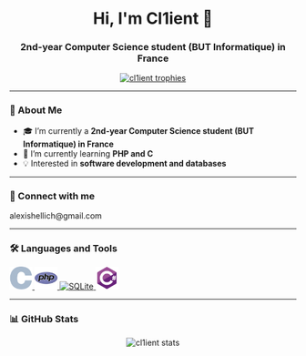 <h1 align="center">Hi, I'm Cl1ient 👋</h1>
<h3 align="center">2nd-year Computer Science student (BUT Informatique) in France</h3>

<p align="center">
  <a href="https://github.com/ryo-ma/github-profile-trophy">
    <img src="https://github-profile-trophy.vercel.app/?username=cl1ient&theme=onedark" alt="cl1ient trophies"/>
  </a>
</p>

---

### 🚀 About Me
- 🎓 I’m currently a **2nd-year Computer Science student (BUT Informatique) in France**  
- 🌱 I’m currently learning **PHP and C**  
- 💡 Interested in **software development and databases**  

---

### 🤝 Connect with me
<p align="left">
 alexishellich@gmail.com
</p>

---

### 🛠️ Languages and Tools
<p align="left">
  <a href="https://www.cprogramming.com/" target="_blank" rel="noreferrer">
    <img src="https://raw.githubusercontent.com/devicons/devicon/master/icons/c/c-original.svg" alt="C" width="40" height="40"/>
  </a>
  <a href="https://www.php.net" target="_blank" rel="noreferrer">
    <img src="https://raw.githubusercontent.com/devicons/devicon/master/icons/php/php-original.svg" alt="PHP" width="40" height="40"/>
  </a>
  <a href="https://www.sqlite.org/" target="_blank" rel="noreferrer">
    <img src="https://www.vectorlogo.zone/logos/sqlite/sqlite-icon.svg" alt="SQLite" width="40" height="40"/>
  </a>
  <a href="https://learn.microsoft.com/en-us/dotnet/csharp/" target="_blank" rel="noreferrer">
    <img src="https://raw.githubusercontent.com/devicons/devicon/master/icons/csharp/csharp-original.svg" alt="C#" width="40" height="40"/>
  </a>
</p>

---

### 📊 GitHub Stats
<p align="center">
  <img src="https://github-readme-stats.vercel.app/api?username=cl1ient&show_icons=true&theme=tokyonight&locale=en" alt="cl1ient stats"/>
</p>
